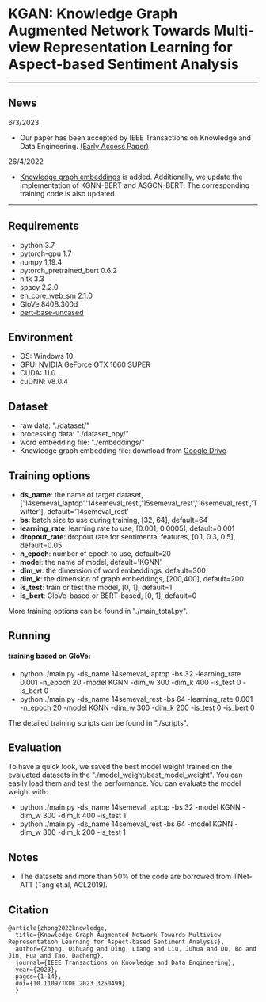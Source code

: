# KGAN: Knowledge Graph Augmented Network Towards Multi-view Representation Learning for Aspect-based Sentiment Analysis

___

## News
6/3/2023

* Our paper has been accepted by IEEE Transactions on Knowledge and Data Engineering. [(Early Access Paper)](https://ieeexplore.ieee.org/document/10056277)

26/4/2022

* [Knowledge graph embeddings](https://drive.google.com/drive/folders/1JFh16NNac5KUHOy4Hd3GKLH6_hghhbHC?usp=sharing) is added. Additionally, we update the implementation of KGNN-BERT and ASGCN-BERT. The corresponding training code is also updated.
___

## Requirements

* python 3.7
* pytorch-gpu 1.7 
* numpy 1.19.4
* pytorch_pretrained_bert 0.6.2
* nltk 3.3 
* spacy 2.2.0
* en_core_web_sm 2.1.0
* GloVe.840B.300d
* [bert-base-uncased](https://huggingface.co/bert-base-uncased)

## Environment

- OS: Windows 10
- GPU: NVIDIA GeForce GTX 1660 SUPER
- CUDA: 11.0
- cuDNN: v8.0.4

## Dataset

* raw data: "./dataset/"
* processing data: "./dataset_npy/"
* word embedding file: "./embeddings/"
* Knowledge graph embedding file: download from [Google Drive](https://drive.google.com/drive/folders/1JFh16NNac5KUHOy4Hd3GKLH6_hghhbHC?usp=sharing)

## Training options

- **ds_name**: the name of target dataset, ['14semeval_laptop','14semeval_rest','15semeval_rest','16semeval_rest','Twitter'], default='14semeval_rest'
- **bs**: batch size to use during training, [32, 64], default=64
- **learning_rate**: learning rate to use, [0.001, 0.0005], default=0.001
- **dropout_rate**: dropout rate for sentimental features, [0.1, 0.3, 0.5], default=0.05
- **n_epoch**: number of epoch to use, default=20
- **model**: the name of model, default='KGNN'
- **dim_w**: the dimension of word embeddings, default=300
- **dim_k**: the dimension of graph embeddings, [200,400],  default=200
- **is_test**:  train or test the model, [0, 1], default=1
- **is_bert**: GloVe-based or BERT-based, [0, 1], default=0

More training options can be found in "./main_total.py".

## Running

#### training based on GloVe: 

* python ./main.py   -ds_name 14semeval_laptop   -bs 32   -learning_rate 0.001   -n_epoch 20   -model KGNN -dim_w 300 -dim_k 400  -is_test 0   -is_bert 0
* python ./main.py   -ds_name 14semeval_rest   -bs 64   -learning_rate 0.001   -n_epoch 20   -model KGNN -dim_w 300 -dim_k 200  -is_test 0   -is_bert 0

The detailed training scripts can be found in "./scripts".

## Evaluation

To have a quick look, we saved the best model weight trained on the evaluated datasets in the "./model_weight/best_model_weight". You can easily load them and test the performance. You can evaluate the model weight with:

- python ./main.py   -ds_name 14semeval_laptop   -bs 32  -model KGNN -dim_w 300 -dim_k 400 -is_test 1 
- python ./main.py   -ds_name 14semeval_rest   -bs 64  -model KGNN -dim_w 300 -dim_k 200 -is_test 1 

## Notes

- The datasets and more than 50% of the code are borrowed from TNet-ATT (Tang et.al, ACL2019).

## Citation
```
@article{zhong2022knowledge,
  title={Knowledge Graph Augmented Network Towards Multiview Representation Learning for Aspect-based Sentiment Analysis}, 
  author={Zhong, Qihuang and Ding, Liang and Liu, Juhua and Du, Bo and Jin, Hua and Tao, Dacheng},
  journal={IEEE Transactions on Knowledge and Data Engineering}, 
  year={2023},
  pages={1-14},
  doi={10.1109/TKDE.2023.3250499}
  }
```

